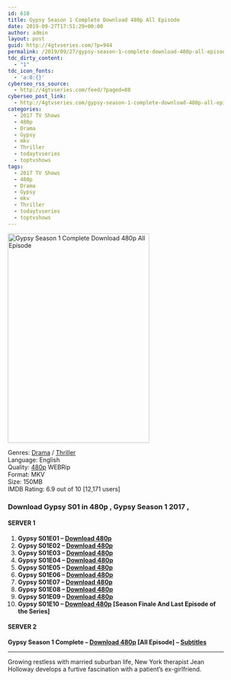 ```yaml
---
id: 610
title: Gypsy Season 1 Complete Download 480p All Episode
date: 2019-09-27T17:51:29+00:00
author: admin
layout: post
guid: http://4gtvseries.com/?p=944
permalink: /2019/09/27/gypsy-season-1-complete-download-480p-all-episode-3/
tdc_dirty_content:
  - "1"
tdc_icon_fonts:
  - 'a:0:{}'
cyberseo_rss_source:
  - http://4gtvseries.com/feed/?paged=88
cyberseo_post_link:
  - http://4gtvseries.com/gypsy-season-1-complete-download-480p-all-episode/
categories:
  - 2017 TV Shows
  - 480p
  - Drama
  - Gypsy
  - mkv
  - Thriller
  - todaytvseries
  - toptvshows
tags:
  - 2017 TV Shows
  - 480p
  - Drama
  - Gypsy
  - mkv
  - Thriller
  - todaytvseries
  - toptvshows
---
```

<img loading="lazy" class="aligncenter" src="https://3.bp.blogspot.com/-qX-c0SpklkA/XY48B_UXxFI/AAAAAAAAAA8/TpuWGVdtpQc-zpP6TlD5El_skOAHdjKdACK4BGAYYCw/s1600/Gypsy%2BSeason%2B1.jpg" alt="Gypsy Season 1 Complete Download 480p All Episode" width="330" height="488" />

Genres:&nbsp;<a href="http://4gtvseries.com/tag/drama/" data-wpel-link="internal">Drama</a> / <a href="http://4gtvseries.com/tag/thriller/" data-wpel-link="internal">Thriller</a>  
Language: English  
Quality:&nbsp;<a href="http://4gtvseries.com/tag/480p/" data-wpel-link="internal">480p</a> WEBRip  
Format: MKV  
Size: 150MB  
IMDB Rating: 6.9 out of 10 [12,171 users]

### **Download Gypsy S01 in 480p , Gypsy Season 1 2017 ,&nbsp;**

#### <span><strong>SERVER 1</strong></span>

  1. **Gypsy S01E01 – <a href="http://slink.dl480p.xyz/R2dOZVDE" data-wpel-link="external" target="_blank" rel="nofollow external noopener noreferrer" class="wpel-icon-left"><i class="wpel-icon fa fa-download" aria-hidden="true"></i>Download 480p</a>**
  2. **Gypsy S01E02 – <a href="http://slink.dl480p.xyz/t6Oz2" data-wpel-link="external" target="_blank" rel="nofollow external noopener noreferrer" class="wpel-icon-left"><i class="wpel-icon fa fa-download" aria-hidden="true"></i>Download 480p</a>**
  3. **Gypsy S01E03 – <a href="http://slink.dl480p.xyz/f82QQUOU" data-wpel-link="external" target="_blank" rel="nofollow external noopener noreferrer" class="wpel-icon-left"><i class="wpel-icon fa fa-download" aria-hidden="true"></i>Download 480p</a>**
  4. **Gypsy S01E04 – <a href="http://slink.dl480p.xyz/OpTOe" data-wpel-link="external" target="_blank" rel="nofollow external noopener noreferrer" class="wpel-icon-left"><i class="wpel-icon fa fa-download" aria-hidden="true"></i>Download 480p</a>**
  5. **Gypsy S01E05 – <a href="http://slink.dl480p.xyz/xWDN3k" data-wpel-link="external" target="_blank" rel="nofollow external noopener noreferrer" class="wpel-icon-left"><i class="wpel-icon fa fa-download" aria-hidden="true"></i>Download 480p</a>**
  6. **Gypsy S01E06 – <a href="http://slink.dl480p.xyz/Lenv5Tdj" data-wpel-link="external" target="_blank" rel="nofollow external noopener noreferrer" class="wpel-icon-left"><i class="wpel-icon fa fa-download" aria-hidden="true"></i>Download 480p</a>**
  7. **Gypsy S01E07 – <a href="http://slink.dl480p.xyz/wDgQQ" data-wpel-link="external" target="_blank" rel="nofollow external noopener noreferrer" class="wpel-icon-left"><i class="wpel-icon fa fa-download" aria-hidden="true"></i>Download 480p</a>**
  8. **Gypsy S01E08 – <a href="http://slink.dl480p.xyz/0lOvm" data-wpel-link="external" target="_blank" rel="nofollow external noopener noreferrer" class="wpel-icon-left"><i class="wpel-icon fa fa-download" aria-hidden="true"></i>Download 480p</a>**
  9. **Gypsy S01E09 – <a href="http://slink.dl480p.xyz/6zKDf5sN" data-wpel-link="external" target="_blank" rel="nofollow external noopener noreferrer" class="wpel-icon-left"><i class="wpel-icon fa fa-download" aria-hidden="true"></i>Download 480p</a>**
 10. **Gypsy S01E10 – <a href="http://slink.dl480p.xyz/gVNx" data-wpel-link="external" target="_blank" rel="nofollow external noopener noreferrer" class="wpel-icon-left"><i class="wpel-icon fa fa-download" aria-hidden="true"></i>Download 480p</a> [Season Finale And Last Episode of the Series]**

#### <span><strong>SERVER 2</strong></span>

**Gypsy Season 1 Complete – <a href="http://dl480p.xyz/711/" data-wpel-link="external" target="_blank" rel="nofollow external noopener noreferrer" class="wpel-icon-left"><i class="wpel-icon fa fa-download" aria-hidden="true"></i>Download 480p</a> [All Episode] – <a href="https://subscene.com/subtitles/gypsy-2017" data-wpel-link="external" target="_blank" rel="nofollow external noopener noreferrer" class="wpel-icon-left"><i class="wpel-icon fa fa-download" aria-hidden="true"></i>Subtitles</a>**

* * *

Growing restless with married suburban life, New York therapist Jean Holloway develops a furtive fascination with a patient’s ex-girlfriend.

<div align="center">
</div>